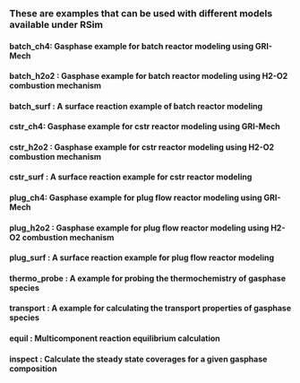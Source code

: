 ### These are examples that can be used with different models available under RSim
#### batch_ch4: Gasphase example for batch reactor modeling using GRI-Mech

#### batch_h2o2 : Gasphase example for batch reactor modeling using H2-O2 combustion mechanism

#### batch_surf : A surface reaction example of batch reactor modeling

#### cstr_ch4: Gasphase example for cstr reactor modeling using GRI-Mech

#### cstr_h2o2 : Gasphase example for cstr reactor modeling using H2-O2 combustion mechanism

#### cstr_surf : A surface reaction example for cstr reactor modeling

#### plug_ch4: Gasphase example for plug flow reactor modeling using GRI-Mech

#### plug_h2o2 : Gasphase example for plug flow reactor modeling using H2-O2 combustion mechanism

#### plug_surf : A surface reaction example for plug flow reactor modeling

#### thermo_probe : A example for probing the thermochemistry of gasphase species

#### transport : A example for calculating the transport properties of gasphase species 

#### equil : Multicomponent reaction equilibrium calculation

#### inspect : Calculate the steady state coverages for a given gasphase composition


